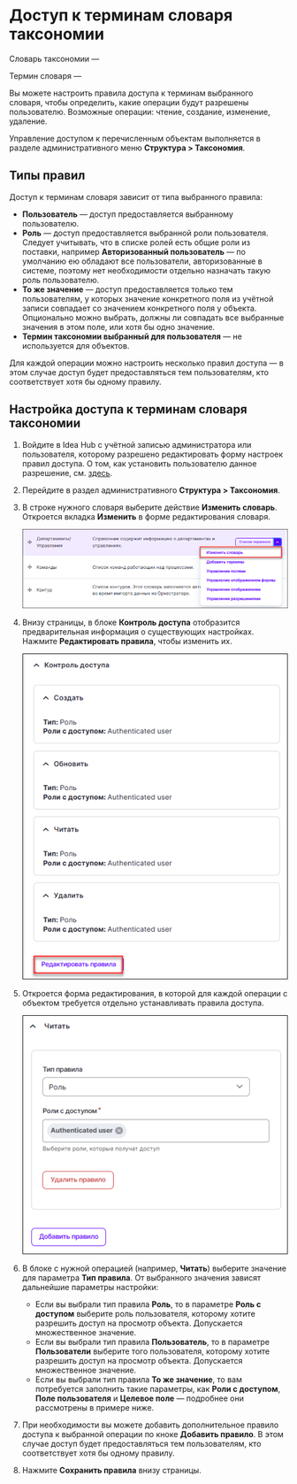 # Доступ к терминам словаря таксономии

Словарь таксономии —

Термин словаря —

Вы можете настроить правила доступа к терминам выбранного словаря, чтобы определить, какие операции будут разрешены пользователю. Возможные операции: чтение, создание, изменение, удаление.

Управление доступом к перечисленным объектам выполняется в разделе административного меню **Структура > Таксономия**.

## Типы правил
Доступ к терминам словаря зависит от типа выбранного правила:
* **Пользователь** — доступ предоставляется выбранному пользователю.
* **Роль** — доступ предоставляется выбранной роли пользователя. Следует учитывать, что в списке ролей есть общие роли из поставки, например **Авторизованный пользователь** — по умолчанию ею обладают все пользователи, авторизованные в системе, поэтому нет необходимости отдельно назначать такую роль пользователю.
* **То же значение** — доступ предоставляется только тем пользователям, у которых значение конкретного поля из учётной записи совпадает со значением конкретного поля у объекта. Опционально можно выбрать, должны ли совпадать все выбранные значения в этом поле, или хотя бы одно значение. 
* **Термин таксономии выбранный для пользователя** — не используется для объектов.

Для каждой операции можно настроить несколько правил доступа — в этом случае доступ будет предоставляться тем пользователям, кто соответствует хотя бы одному правилу. 

## Настройка доступа к терминам словаря таксономии

1. Войдите в Idea Hub с учётной записью администратора или пользователя, которому разрешено редактировать форму настроек правил доступа. О том, как установить пользователю данное разрешение, см. [здесь](https://github.com/PrimoRPA/Docs.Rus/blob/2208-%D0%B4%D0%BE%D0%BF%D0%BE%D0%BB%D0%BD%D0%B8%D1%82%D1%8C-%D1%80%D0%B0%D0%B7%D0%B4%D0%B5%D0%BB-%D0%B0%D0%B4%D0%BC%D0%B8%D0%BD%D0%B8%D1%81%D1%82%D1%80%D0%B0%D1%82%D0%BE%D1%80%D0%B0%D0%BC-%D0%B4%D0%BB%D1%8F-%D0%B8%D0%B4%D0%B5%D0%B0-%D1%85%D0%B0%D0%B1%D0%B0/idea-hub/admin/users/access-rights.md#%D0%BD%D0%B0%D1%81%D1%82%D1%80%D0%BE%D0%B9%D0%BA%D0%B0-%D0%BF%D1%80%D0%B0%D0%B2-%D0%B4%D0%BE%D1%81%D1%82%D1%83%D0%BF%D0%B0-%D0%BA-%D1%84%D0%BE%D1%80%D0%BC%D0%B5-%D0%BF%D1%80%D0%B0%D0%B2%D0%B8%D0%BB-primo).
1. Перейдите в раздел административного **Структура > Таксономия**.
1. В строке нужного словаря выберите действие **Изменить словарь**. Откроется вкладка **Изменить** в форме редактирования словаря.

   ![](<../../../idea-hub/resources/admin/users/taxonomy-edit.png>)

1. Внизу страницы, в блоке **Контроль доступа** отобразится предварительная информация о существующих настройках. Нажмите **Редактировать правила**, чтобы изменить их.

   ![](<../../../idea-hub/resources/admin/users/taxonomy-accesscontrol.png>)

1. Откроется форма редактирования, в которой для каждой операции с объектом требуется отдельно устанавливать правила доступа.

    ![](<../../../idea-hub/resources/admin/users/access-rules-read.png>)
   
1. В блоке с нужной операцией (например, **Читать**) выберите значение для параметра **Тип правила**. От выбранного значения зависят дальнейшие параметры настройки:
   * Если вы выбрали тип правила **Роль**, то в параметре **Роль с доступом** выберите роль пользователя, которому хотите разрешить доступ на просмотр объекта. Допускается множественное значение.
   * Если вы выбрали тип правила **Пользователь**, то в параметре **Пользователи** выберите того пользователя, которому хотите разрешить доступ на просмотр объекта. Допускается множественное значение.
   * Если вы выбрали тип правила **То же значение**, то вам потребуется заполнить такие параметры, как **Роли с доступом**, **Поле пользователя** и **Целевое поле** — подробнее они рассмотрены в примере ниже.
1. При необходимости вы можете добавить дополнительное правило доступа к выбранной операции по кноке **Добавить правило**. В этом случае доступ будет предоставляться тем пользователям, кто соответствует хотя бы одному правилу. 
1. Нажмите **Сохранить правила** внизу страницы.
